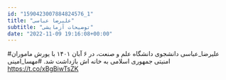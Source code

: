 ```yaml
---
id: "1590423007884824576_1"
title: "علیرضا عباسی"
subtitle: "توضیحات آزمایشی"
date: "2022-11-09 19:16:08+00:00"
---
```

#علیرضا_عباسی دانشجوی دانشگاه علم و صنعت، در ۶ آبان ۱۴۰۱ با یورش ماموران امنیتی جمهوری اسلامی به خانه اش بازداشت شد.
#مهسا_امینی https://t.co/xBgBiwTsZK
